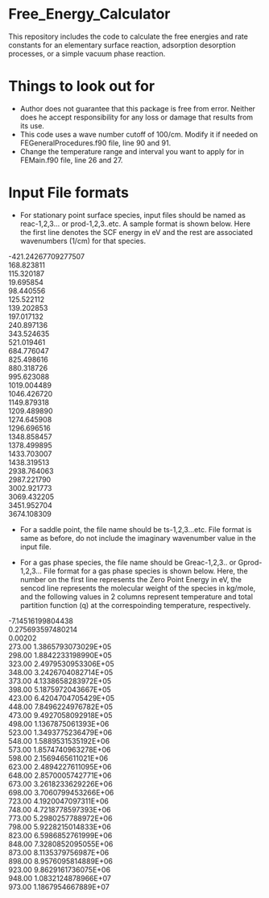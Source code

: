 # Free_Energy_Calculator
This repository includes the code to calculate the free energies and rate constants for an elementary surface reaction, adsorption desorption processes, or a simple vacuum phase reaction. 

Things to look out for
======================
* Author does not guarantee that this package is free from error. Neither does he accept responsibility
  for any loss or damage that results from its use.
* This code uses a wave number cutoff of 100/cm. Modify it if needed on FEGeneralProcedures.f90 file, line 90 and 91.
* Change the temperature range and interval you want to apply for in FEMain.f90 file, line 26 and 27.

Input File formats
==================
* For stationary point surface species, input files should be named as reac-1,2,3... or prod-1,2,3..etc. A sample format is shown below. Here the first line denotes the SCF energy in eV and the rest are associated wavenumbers (1/cm) for that species.

-421.24267709277507<br/>
168.823811<br/>
115.320187<br/>
19.695854<br/>
98.440556<br/>
125.522112<br/>
139.202853<br/>
197.017132<br/>
240.897136<br/>
343.524635<br/>
521.019461<br/>
684.776047<br/>
825.498616<br/>
880.318726<br/>
995.623088<br/>
1019.004489<br/>
1046.426720<br/>
1149.879318<br/>
1209.489890<br/>
1274.645908<br/>
1296.696516<br/>
1348.858457<br/>
1378.499895<br/>
1433.703007<br/>
1438.319513<br/>
2938.764063<br/>
2987.221790<br/>
3002.921773<br/>
3069.432205<br/>
3451.952704<br/>
3674.108309<br/>

* For a saddle point, the file name should be ts-1,2,3...etc. File format is same as before, do not include the imaginary wavenumber value in the input file.

* For a gas phase species, the file name should be Greac-1,2,3.. or Gprod-1,2,3... File format for a gas phase species is shown below. Here, the number on the first line represents the Zero Point Energy in eV, the sencod line represents the molecular weight of the species in kg/mole, and the following values in 2 columns represent temperature and total partition function (q) at the correspoinding temperature, respectively.  

-7.14516199804438<br/>
0.275693597480214<br/>
0.00202<br/>
273.00    1.3865793073029E+05<br/>
298.00    1.8842233198990E+05<br/>
323.00    2.4979530953306E+05<br/>
348.00    3.2426704082714E+05<br/>
373.00    4.1338658283972E+05<br/>
398.00    5.1875972043667E+05<br/>
423.00    6.4204704705429E+05<br/>
448.00    7.8496224976782E+05<br/>
473.00    9.4927058092918E+05<br/>
498.00    1.1367875061393E+06<br/>
523.00    1.3493775236479E+06<br/>
548.00    1.5889531535192E+06<br/>
573.00    1.8574740963278E+06<br/>
598.00    2.1569465611021E+06<br/>
623.00    2.4894227611095E+06<br/>
648.00    2.8570005742771E+06<br/>
673.00    3.2618233629226E+06<br/>
698.00    3.7060799453266E+06<br/>
723.00    4.1920047097311E+06<br/>
748.00    4.7218778597393E+06<br/>
773.00    5.2980257788972E+06<br/>
798.00    5.9228215014833E+06<br/>
823.00    6.5986852761999E+06<br/>
848.00    7.3280852095055E+06<br/>
873.00    8.1135379756987E+06<br/>
898.00    8.9576095814889E+06<br/>
923.00    9.8629161736075E+06<br/>
948.00    1.0832124878966E+07<br/>
973.00    1.1867954667889E+07<br/>
